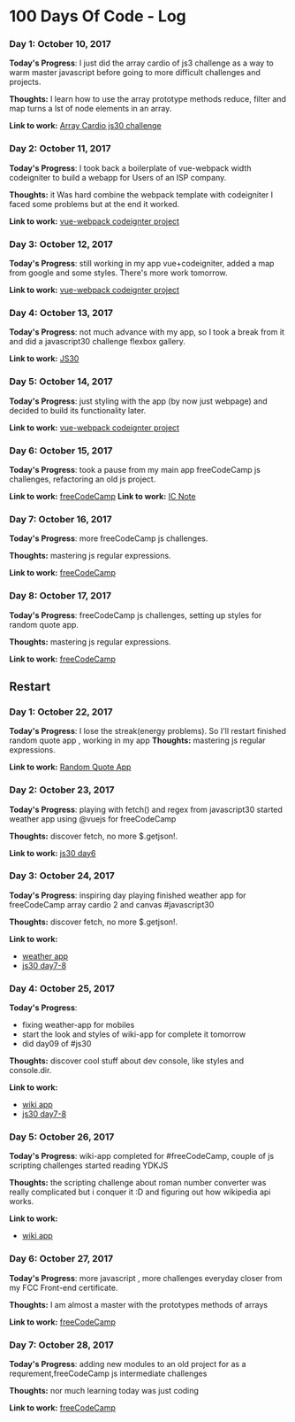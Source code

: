 # 100 Days Of Code - Log

### Day 1: October 10, 2017 

**Today's Progress**: I just did the array cardio of js3 challenge as a way to warm master javascript before going to
more difficult challenges and projects.

**Thoughts:** I learn how to use the array prototype methods reduce, filter and map turns a lst of node elements in an array.

**Link to work:** [Array Cardio js30 challenge](https://github.com/jesusantguerrero/JavaScript30)

### Day 2: October 11, 2017 

**Today's Progress**:  I took back a boilerplate of vue-webpack width codeigniter to build a webapp for Users of an ISP company.

**Thoughts:** it Was hard combine the webpack template with codeigniter I faced some problems but at the end it worked.

**Link to work:** [vue-webpack codeignter project](https://github.com/jesusantguerrero/ics-concept-page)

### Day 3: October 12, 2017 

**Today's Progress**: still working in my app vue+codeigniter, added a map from google and some styles. There's more work tomorrow.

**Link to work:** [vue-webpack codeignter project](https://github.com/jesusantguerrero/ics-concept-page)



### Day 4: October 13, 2017 

**Today's Progress**: not much advance with my app, so I took a break from it and did a javascript30 challenge flexbox gallery.

**Link to work:** [JS30](https://github.com/jesusantguerrero/JavaScript30)

### Day 5: October 14, 2017 

**Today's Progress**: just styling with the app (by now just webpage) and decided to build its functionality later.

**Link to work:** [vue-webpack codeignter project](https://github.com/jesusantguerrero/ics-concept-page)

### Day 6: October 15, 2017 

**Today's Progress**: took a pause from my main app freeCodeCamp js challenges, refactoring an old js project.

**Link to work:** [freeCodeCamp](https://www.freecodecamp.org/jesusantguerrero)
**Link to work:** [IC Note](https://github.com/jesusantguerrero/icnote/releases)

### Day 7: October 16, 2017 

**Today's Progress**: more freeCodeCamp js challenges.

**Thoughts:** mastering js regular expressions.

**Link to work:** [freeCodeCamp](https://www.freecodecamp.org/jesusantguerrero)

### Day 8: October 17, 2017 

**Today's Progress**: freeCodeCamp js challenges, setting up styles for random quote app.

**Thoughts:** mastering js regular expressions.

**Link to work:** [freeCodeCamp](https://www.freecodecamp.org/jesusantguerrero)

## Restart

### Day 1: October 22, 2017 

**Today's Progress**: I lose the streak(energy problems). So I'll restart finished random quote app , working in my app
**Thoughts:** mastering js regular expressions.

**Link to work:** [Random Quote App](https://goo.gl/aHEKbJ)


### Day 2: October 23, 2017 

**Today's Progress**: playing with fetch() and regex from javascript30
started weather app using @vuejs for freeCodeCamp

**Thoughts:** discover fetch, no more $.getjson!.

**Link to work:** [js30 day6](https://github.com/jesusantguerrero/JavaScript30)

### Day 3: October 24, 2017 

**Today's Progress**: inspiring day playing 
finished weather app for freeCodeCamp
array cardio 2 and canvas #javascript30

**Thoughts:** discover fetch, no more $.getjson!.

**Link to work:** 
- [weather app](hhttps://codepen.io/freesgen/full/WZqdaL/)
- [js30 day7-8](https://github.com/jesusantguerrero/JavaScript30)

### Day 4: October 25, 2017 

**Today's Progress**: 
- fixing weather-app for mobiles
- start the look and styles of wiki-app for complete it tomorrow
- did day09 of #js30

**Thoughts:** discover cool stuff about dev console, like styles and console.dir.

**Link to work:** 
- [wiki app](https://codepen.io/freesgen/pen/zEgzaL?editors=0010)
- [js30 day7-8](https://github.com/jesusantguerrero/JavaScript30)

### Day 5: October 26, 2017 

**Today's Progress**: wiki-app completed for #freeCodeCamp,
couple of js scripting challenges
started reading YDKJS

**Thoughts:** the scripting challenge about roman number converter was really complicated but i conquer it :D and figuring out how wikipedia api works.

**Link to work:** 
- [wiki app](https://codepen.io/freesgen/pen/zEgzaL?editors=0010)

### Day 6: October 27, 2017 

**Today's Progress**: more javascript , 
more challenges everyday closer from my FCC Front-end certificate.

**Thoughts:** I am almost a master with the prototypes methods of arrays

**Link to work:** [freeCodeCamp](https://www.freecodecamp.org/jesusantguerrero)

### Day 7: October 28, 2017 

**Today's Progress**: adding new modules to an old project for as a requrement,freeCodeCamp js intermediate challenges

**Thoughts:** nor much learning today was just coding

**Link to work:** [freeCodeCamp](https://www.freecodecamp.org/jesusantguerrero)




